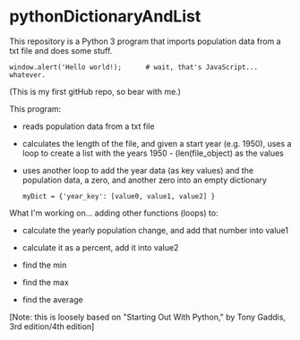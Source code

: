 # pythonDictionaryAndList
This repository is a Python 3 program that imports population data from a txt file and does some stuff.

    window.alert('Hello world!);      # wait, that's JavaScript... whatever.
(This is my first gitHub repo, so bear with me.)



This program:

  - reads population data from a txt file
  
  - calculates the length of the file, and given a start year (e.g. 1950),
    uses a loop to create a list with the years 1950 - (len(file_object)
    as the values
    
  - uses another loop to add the year data (as key values) and the
    population data, a zero, and another zero into an empty dictionary
    
        myDict = {'year_key': [value0, value1, value2] }
    
 
 What I'm working on... adding other functions (loops) to:
 
 - calculate the yearly population change, and add that
   number into value1
   
 - calculate it as a percent, add it into value2
 
 - find the min
 - find the max
 - find the average
 
 [Note: this is loosely based on "Starting Out With Python," by Tony Gaddis, 3rd edition/4th edition]

 
